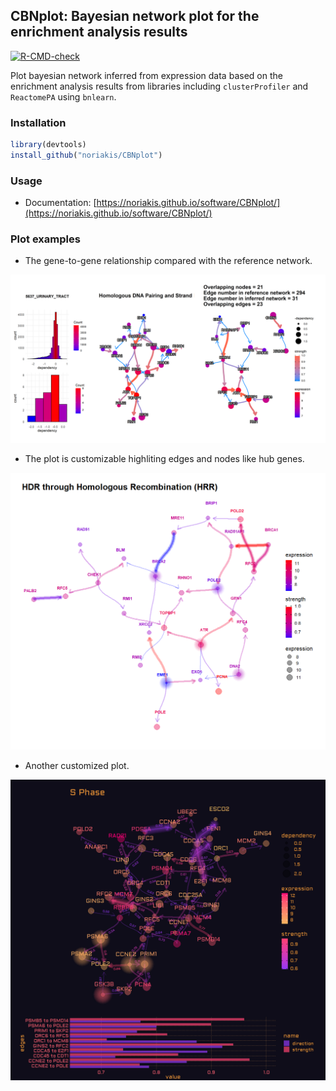 ## CBNplot: Bayesian network plot for the enrichment analysis results

  <!-- badges: start -->
  [![R-CMD-check](https://github.com/noriakis/CBNplot/actions/workflows/R-CMD-check.yaml/badge.svg)](https://github.com/noriakis/CBNplot/actions/workflows/R-CMD-check.yaml)
  <!-- badges: end -->
 
Plot bayesian network inferred from expression data based on the enrichment analysis results from libraries including `clusterProfiler` and `ReactomePA` using `bnlearn`.

### Installation

```R
library(devtools)
install_github("noriakis/CBNplot")
```

### Usage
- Documentation: [https://noriakis.github.io/software/CBNplot/](https://noriakis.github.io/software/CBNplot/)

### Plot examples

- The gene-to-gene relationship compared with the reference network.
<img src="https://github.com/noriakis/software/blob/main/images/CBNplot_readme_1.png?raw=true" width="800px">

- The plot is customizable highliting edges and nodes like hub genes.
<img src="https://github.com/noriakis/software/blob/main/images/CBNplot_readme_2.png?raw=true" width="800px">

- Another customized plot.
<img src="https://github.com/noriakis/software/blob/main/images/CBNplot_readme_3.png?raw=true" width="800px">
